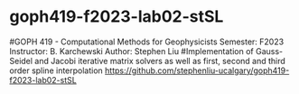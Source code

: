 # goph419-f2023-lab02-stSL
#GOPH 419 - Computational Methods for Geophysicists Semester: F2023 Instructor: B. Karchewski Author: Stephen Liu 
#Implementation of Gauss-Seidel and Jacobi iterative matrix solvers as well as first, second and third order spline interpolation https://github.com/stephenliu-ucalgary/goph419-f2023-lab02-stSL
